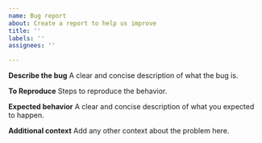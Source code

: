 ```yaml
---
name: Bug report
about: Create a report to help us improve
title: ''
labels: ''
assignees: ''

---
```


**Describe the bug**
A clear and concise description of what the bug is.

**To Reproduce**
Steps to reproduce the behavior.


**Expected behavior**
A clear and concise description of what you expected to happen.

**Additional context**
Add any other context about the problem here.
